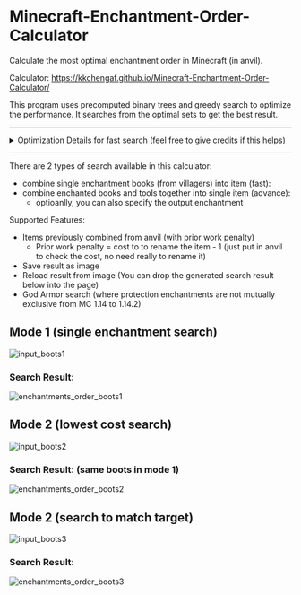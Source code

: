 # Minecraft-Enchantment-Order-Calculator
Calculate the most optimal enchantment order in Minecraft (in anvil).

Calculator: https://kkchengaf.github.io/Minecraft-Enchantment-Order-Calculator/

This program uses precomputed binary trees and greedy search to optimize the performance.
It searches from the optimal sets to get the best result.

---
<details>
  <summary> Optimization Details for fast search (feel free to give credits if this helps) </summary>
  
  ## Background
  1. The whole process of combining books to an item can be viewed as a full binary tree: 
     * the root is the final output
     * the leaves are the inputs
     * the intermediate nodes are the intermediate outputs from anvil
     * each node stores 3 values:
       * enchantment cost: the sum of cost multiplier of the enchantments of this item
       * anvil cost: the prior work penalty of this item
       * total cost: the cost to combine this item
  
  2. For each intermediate node, we "combine" the right child to the left child, the same as combining in anvil. 
  3. **The order of child nodes matters because the combining mechanism ignores the enchantment cost of the left child.**
     * In other words, **only the enchantment cost in right child** will be used to calculate the cost. (VERY IMPORTANT)
  4. The anvil cost of intermediate node, is the distance to the deepest descendant. For Leaves, the cost is zero. 
     * Anvil cost can be computed without knowing the inputs enchants. **Anvil cost is associated to the tree structure**.
  
  ## Problem
  * Given a set of leaf nodes, our goal is to construct an optimal binary tree, so that the whole process results in lowest total cost in root.
  * As we do a post order traversal through the tree, we can get the cost of combining in each step (each combine in anvil).
  
  ## Intuitive Approach
  * The most straight forward approach is to build all the trees, then permutate all the inputs mapped to the leaves. But this will take a very long time.
    * For instance, lets assume we have a boot and 7 books. 
    * There are 429 distinct full trees in total, and for each tree, there are 7! permutations. 
    * This results in **2.16 million combinations**. It would be better to remove some of the trees from the computation. 
  
  ## Optimization
  1. For every intermediate node, we know that only the right child's enchantment will be used to calculate the intermediate combining cost. 
     * **For each input item on the right, it contributes its enchantment cost to its intermediate output.**
     * **For all intermediate outputs on the right, it contributes its enchantment cost to its next intermediate output/final output.**
     * This means, if we arrange the items with less enchantment cost to right and the one with higher cost to left, the total enchantment cost will be lower. 
     * The reason is that the **lower cost item occupy the leaves with the most number of "contribution", while the higher cost item occupy the leaves with least number of "contribution"**.

  2. Next step, we can calculate the amount of contributions of the leaves for all the trees, and filter out some of the trees. 
     * The filter is simple. We only want those trees with minimal "contribution" of all leaves. This makes the nodes lie on the left side.
     * Note that we also need to consider the anvil cost. Different tree structures yields different anvil costs, we keep all optimal trees for all different anvil costs.
     * This steps reduces great amount of trees. For trees with 8 leaf nodes, there are only 22 trees remains (with 8 distinct anvil costs). 

  3. Now we have a list of contributions for all trees, we need to match the enchantment costs (inputs') to the "contributions" (leaves). 
**We want to match the high enchantment cost to less contributions, and low cost to more contributions.** 
     * We can get the total cost of enchantment instantly after **sorting on both lists**. multiply each item on both sorted lists and its done.
     * After the optimization, we only need to consider **22 combinations**, and the sorting of 8 inputs' enchantment costs! 
</details>

---
There are 2 types of search available in this calculator:
- combine single enchantment books (from villagers) into item (fast):
- combine enchanted books and tools together into single item (advance):
  - optioanlly, you can also specify the output enchantment

Supported Features:
- Items previously combined from anvil (with prior work penalty)
  - Prior work penalty = cost to to rename the item - 1 (just put in anvil to check the cost, no need really to rename it)
- Save result as image 
- Reload result from image (You can drop the generated search result below into the page)
- God Armor search (where protection enchantments are not mutually exclusive from MC 1.14 to 1.14.2)



## Mode 1 (single enchantment search)
![input_boots1](https://user-images.githubusercontent.com/55171652/171546996-b56b6cbb-7823-4d75-9acf-46ba0c949a2b.PNG)

### Search Result:
![enchantments_order_boots1](https://user-images.githubusercontent.com/55171652/171384057-4b974142-e1b3-4e10-aa76-fa217a24e492.png)



## Mode 2 (lowest cost search)
![input_boots2](https://user-images.githubusercontent.com/55171652/171547008-ef0c2ee9-9a3a-45ae-bb86-5868acc92515.png)

### Search Result: (same boots in mode 1)
![enchantments_order_boots2](https://user-images.githubusercontent.com/55171652/171384070-50b21551-9f24-4130-8702-e60ffe5137d8.png)




## Mode 2 (search to match target)
![input_boots3](https://user-images.githubusercontent.com/55171652/171547016-f7db6396-3acb-40d4-a75e-7dad835d38f4.png)

### Search Result:
![enchantments_order_boots3](https://user-images.githubusercontent.com/55171652/171384086-8d1c31ab-0ab4-4c32-9f24-ba22abdee885.png)

